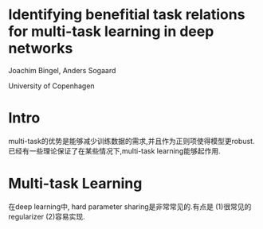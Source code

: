 # Identifying benefitial task relations for multi-task learning in deep networks

Joachim Bingel, Anders Sogaard

University of Copenhagen

# Intro

multi-task的优势是能够减少训练数据的需求,并且作为正则项使得模型更robust.已经有一些理论保证了在某些情况下,multi-task learning能够起作用.

# Multi-task Learning

在deep learning中, hard parameter sharing是非常常见的.有点是 (1)很常见的regularizer (2)容易实现.

